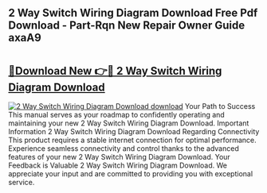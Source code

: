 ## 2 Way Switch Wiring Diagram Download Free Pdf Download - Part-Rqn New Repair Owner Guide axaA9

# <h2><a href="http://dflvq92.blite.top/?on=2+Way+Switch+Wiring+Diagram+Download">🔗Download New 👉🔴 2 Way Switch Wiring Diagram Download</a></h2>

[![2 Way Switch Wiring Diagram Download download](https://i.imgur.com/lujVjoI.png)](http://dflvq92.blite.top/?on=2+Way+Switch+Wiring+Diagram+Download)
Your Path to Success This manual serves as your roadmap to confidently operating and maintaining your new 2 Way Switch Wiring Diagram Download. Important Information 2 Way Switch Wiring Diagram Download Regarding Connectivity This product requires a stable internet connection for optimal performance. Experience seamless connectivity and control thanks to the advanced features of your new 2 Way Switch Wiring Diagram Download. Your Feedback is Valuable 2 Way Switch Wiring Diagram Download. We appreciate your input and are committed to providing you with exceptional service.
